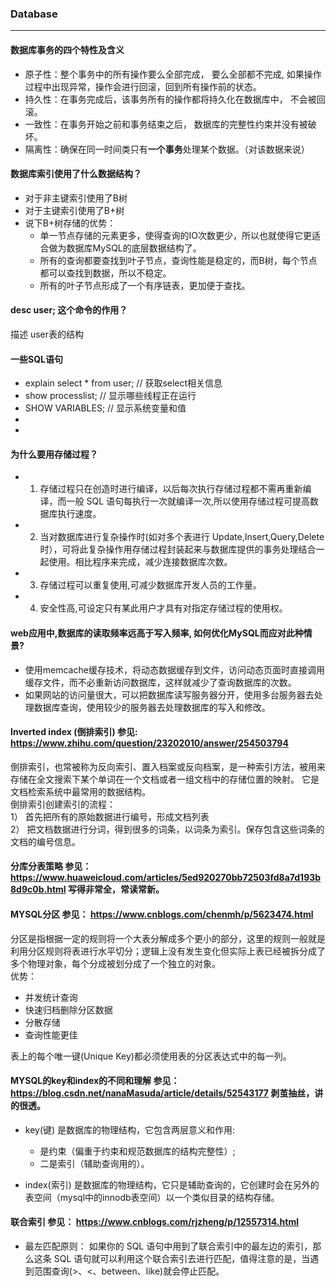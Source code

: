 ### Database
---

#### 数据库事务的四个特性及含义
* 原子性：整个事务中的所有操作要么全部完成， 要么全部都不完成, 如果操作过程中出现异常，操作会进行回滚，回到所有操作前的状态。
* 持久性：在事务完成后，该事务所有的操作都将持久化在数据库中， 不会被回滚。
* 一致性：在事务开始之前和事务结束之后， 数据库的完整性约束并没有被破坏。
* 隔离性：确保在同一时间类只有**一个事务**处理某个数据。（对该数据来说）

#### 数据库索引使用了什么数据结构？
* 对于非主键索引使用了B树
* 对于主键索引使用了B+树
* 说下B+树存储的优势：
  * 单一节点存储的元素更多，使得查询的IO次数更少，所以也就使得它更适合做为数据库MySQL的底层数据结构了。
  * 所有的查询都要查找到叶子节点，查询性能是稳定的，而B树，每个节点都可以查找到数据，所以不稳定。
  * 所有的叶子节点形成了一个有序链表，更加便于查找。

#### desc user; 这个命令的作用？  
描述 user表的结构

#### 一些SQL语句
* explain select * from user; // 获取select相关信息
* show processlist; // 显示哪些线程正在运行
* SHOW VARIABLES; // 显示系统变量和值
*
*


#### 为什么要用存储过程？
 * 1. 存储过程只在创造时进行编译，以后每次执行存储过程都不需再重新编译，而一般 SQL 语句每执行一次就编译一次,所以使用存储过程可提高数据库执行速度。 
 * 2. 当对数据库进行复杂操作时(如对多个表进行 Update,Insert,Query,Delete 时），可将此复杂操作用存储过程封装起来与数据库提供的事务处理结合一起使用。相比程序来完成，减少连接数据库次数。 
 * 3. 存储过程可以重复使用,可减少数据库开发人员的工作量。 
 * 4. 安全性高,可设定只有某此用户才具有对指定存储过程的使用权。

#### web应用中,数据库的读取频率远高于写入频率, 如何优化MySQL而应对此种情景?
* 使用memcache缓存技术，将动态数据缓存到文件，访问动态页面时直接调用缓存文件，而不必重新访问数据库，这样就减少了查询数据库的次数。
* 如果网站的访问量很大，可以把数据库读写服务器分开，使用多台服务器去处理数据库查询，使用较少的服务器去处理数据库的写入和修改。


#### Inverted index (倒排索引) 参见: https://www.zhihu.com/question/23202010/answer/254503794  
倒排索引，也常被称为反向索引、置入档案或反向档案，是一种索引方法，被用来存储在全文搜索下某个单词在一个文档或者一组文档中的存储位置的映射。 它是文档检索系统中最常用的数据结构。  
倒排索引创建索引的流程：  
1） 首先把所有的原始数据进行编号，形成文档列表   
2） 把文档数据进行分词，得到很多的词条，以词条为索引。保存包含这些词条的文档的编号信息。

#### 分库分表策略 参见： https://www.huaweicloud.com/articles/5ed920270bb72503fd8a7d193b8d9c0b.html 写得非常全，常读常新。

#### MYSQL分区 参见： https://www.cnblogs.com/chenmh/p/5623474.html   
分区是指根据一定的规则将一个大表分解成多个更小的部分，这里的规则一般就是利用分区规则将表进行水平切分；逻辑上没有发生变化但实际上表已经被拆分成了多个物理对象，每个分成被划分成了一个独立的对象。    
优势：
* 并发统计查询
* 快速归档删除分区数据
* 分散存储
* 查询性能更佳

表上的每个唯一键(Unique Key)都必须使用表的分区表达式中的每一列。

#### MYSQL的key和index的不同和理解 参见： https://blog.csdn.net/nanaMasuda/article/details/52543177 剥茧抽丝，讲的很透。
* key(键) 是数据库的物理结构，它包含两层意义和作用:
  * 是约束（偏重于约束和规范数据库的结构完整性）;
  * 二是索引（辅助查询用的）。

* index(索引) 是数据库的物理结构，它只是辅助查询的，它创建时会在另外的表空间（mysql中的innodb表空间）以一个类似目录的结构存储。

#### 联合索引 参见： https://www.cnblogs.com/rjzheng/p/12557314.html
* 最左匹配原则： 如果你的 SQL 语句中用到了联合索引中的最左边的索引，那么这条 SQL 语句就可以利用这个联合索引去进行匹配，值得注意的是，当遇到范围查询(>、<、between、like)就会停止匹配。

